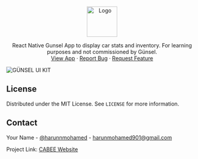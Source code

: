 <!-- PROJECT LOGO -->
<br />
<p align="center">
  <a href="https://github.com/harunmohamed/cabeeapp">
    <img src="https://i.imgur.com/uBhlnK9.png" alt="Logo" height="80">
  </a>

  <p align="center">
    React Native Gunsel App to display car stats and inventory. For learning purposes and not commissioned by Günsel.
    <br />
    <a href="https://harunmohamed.github.io/cabee/">View App</a>
    ·
    <a href="https://bambi.app/m/harun">Report Bug</a>
    ·
    <a href="https://bambi.app/m/harun">Request Feature</a>
  </p>
  <img src="https://i.imgur.com/lCF3tVp.png" alt="GÜNSEL UI KIT">
</p>


## License

Distributed under the MIT License. See `LICENSE` for more information.



<!-- CONTACT -->
## Contact

Your Name - [@harunnmohamed](https://twitter.com/harunnmohamed) - harunmohamed901@gmail.com

Project Link: [CABEE Website](https://harunmohamed.github.io/cabee/)
